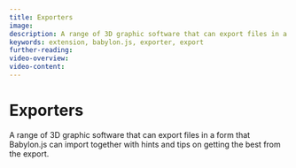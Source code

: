 ```yaml
---
title: Exporters
image: 
description: A range of 3D graphic software that can export files in a form that Babylon.js can import.
keywords: extension, babylon.js, exporter, export
further-reading:
video-overview:
video-content:
---
```


# Exporters
A range of 3D graphic software that can export files in a form that Babylon.js can import together with hints and tips on getting the best from the export.
